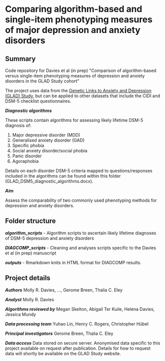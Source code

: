 # Comparing algorithm-based and single-item phenotyping measures of major depression and anxiety disorders

## Summary
Code repository for Davies et al (in prep) "Comparison of algorithm-based versus single-item phenotyping measures of depression and anxiety disorders in the GLAD Study cohort"

The project uses data from the [Genetic Links to Anxiety and Depression (GLAD) Study](https://gladstudy.org.uk/), but can be applied to other datasets that include the CIDI and DSM-5 checklist questionnaires.

***Diagnostic algorithms***

These scripts contain algorithms for assessing likely lifetime DSM-5 diagnosis of:
1) Major depressive disorder (MDD)
2) Generalised anxiety disorder (GAD)
3) Specific phobia
4) Social anxiety disorder/social phobia
5) Panic disorder
6) Agoraphobia

Details on each disorder DSM-5 criteria mapped to questions/responses included in the algorithms can be found within this folder (GLAD_DSM5_diagnostic_algorithms.docx).

***Aim***

Assess the comparability of two commonly used phenotyping methods for depression and anxiety disorders.

## Folder structure
***algorithm_scripts*** - Algorithm scripts to ascertain likely lifetime diagnoses of DSM-5 depression and anxiety disorders

***DIAGCOMP_scripts*** - Cleaning and analyses scripts specific to the Davies et al (in prep) manuscript

***outputs*** - Rmarkdown knits in HTML format for DIAGCOMP results.

## Project details

***Authors*** 
Molly R. Davies, ..., Gerome Breen, Thalia C. Eley

***Analyst***
Molly R. Davies

***Algorithms reviewed by***
Megan Skelton, Abigail Ter Kuile, Helena Davies, Jessica Mundy

***Data processing team*** 
Yuhao Lin, Henry C. Rogers, Christopher Hübel

***Principal investigators***
Gerome Breen, Thalia C. Eley

***Data access***
Data stored on secure server. Anonymised data specific to this project available on request after publication. Details for how to request data will shortly be available on the GLAD Study website.
